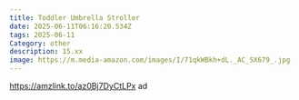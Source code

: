 ```yaml
---
title: Toddler Umbrella Stroller
date: 2025-06-11T06:16:20.534Z
tags: 2025-06-11
Category: other
description: 15.xx
image: https://m.media-amazon.com/images/I/71qkWBkh+dL._AC_SX679_.jpg
---
```

https://amzlink.to/az0Bj7DyCtLPx ad